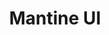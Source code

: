 ---
codehost: https://github.com/mantinedev/mantine
logohandle: mantinedev
sort: mantine
title: Mantine UI
twitter: https://x.com/mantinedev
website: https://ui.mantine.dev/
youtube: https://youtube.com/watch?v=dQw4w9WgXcQ%27)}\n
---